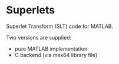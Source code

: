 # Superlets
Superlet Transform (SLT) code for MATLAB.

Two versions are supplied:
- pure MATLAB implementation
- C backend (via mex64 library file)
